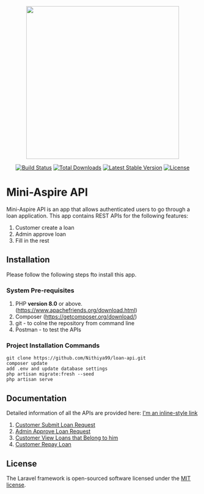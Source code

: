 <p align="center"><a href="https://laravel.com" target="_blank"><img src="https://raw.githubusercontent.com/laravel/art/master/logo-lockup/5%20SVG/2%20CMYK/1%20Full%20Color/laravel-logolockup-cmyk-red.svg" width="400"></a></p>

<p align="center">
<a href="https://travis-ci.org/laravel/framework"><img src="https://travis-ci.org/laravel/framework.svg" alt="Build Status"></a>
<a href="https://packagist.org/packages/laravel/framework"><img src="https://img.shields.io/packagist/dt/laravel/framework" alt="Total Downloads"></a>
<a href="https://packagist.org/packages/laravel/framework"><img src="https://img.shields.io/packagist/v/laravel/framework" alt="Latest Stable Version"></a>
<a href="https://packagist.org/packages/laravel/framework"><img src="https://img.shields.io/packagist/l/laravel/framework" alt="License"></a>
</p>

# Mini-Aspire API

Mini-Aspire API is an app that allows authenticated users to go through a loan application. This app contains REST APIs for the following features:
1. Customer create a loan
2. Admin approve loan
3. Fill in the rest

## Installation
Please follow the following steps fto install this app.

### System Pre-requisites
1. PHP **version 8.0** or above. (https://www.apachefriends.org/download.html)
2. Composer (https://getcomposer.org/download/)
3. git - to colne the repository from command line
4. Postman - to test the APIs

### Project Installation Commands
```
git clone https://github.com/Nithiya99/loan-api.git
composer update
add .env and update database settings
php artisan migrate:fresh --seed
php artisan serve
```

## Documentation
Detailed information of all the APIs are provided here:
[I'm an inline-style link](https://www.google.com)
1. [Customer Submit Loan Request](https://github.com/Nithiya99/loan-api/blob/master/Documentation/CustomerCreateLoanAPI.md)
2. [Admin Approve Loan Request](https://github.com/Nithiya99/loan-api/blob/master/Documentation/AdminApproveLoanAPI.md)
3. [Customer View Loans that Belong to him](https://github.com/Nithiya99/loan-api/blob/master/Documentation/CustomerViewLoanAPI.md)
4. [Customer Repay Loan](https://github.com/Nithiya99/loan-api/blob/master/Documentation/RepayLoanAPI.md)

## License

The Laravel framework is open-sourced software licensed under the [MIT license](https://opensource.org/licenses/MIT).
